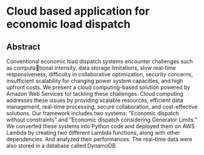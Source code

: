 # Cloud based application for economic load dispatch

## Abstract
Conventional economic load dispatch systems encounter challenges such as computational intensity, data storage limitations, slow real-time responsiveness, difficulty in collaborative optimization, security concerns, insufficient scalability for changing power system capacities, and high upfront costs. We present a cloud computing-based solution
powered by Amazon Web Services for tackling these challenges. Cloud computing addresses these issues by providing scalable resources, efficient data management, real-time
processing, secure collaboration, and cost-effective solutions. Our framework includes
two systems: ”Economic dispatch without constraints” and ”Economic dispatch considering Generator Limits.” We converted these systems into Python code and deployed them
on AWS Lambda by creating two different Lambda functions, along with other dependencies. And analyzed their performances. The real-time data were also stored in a database
called DynamoDB.
